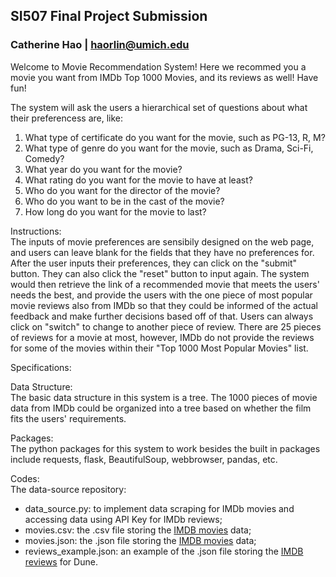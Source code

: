 ## **SI507 Final Project Submission**

### Catherine Hao  |  haorlin@umich.edu

Welcome to Movie Recommendation System! Here we recommed you a movie you want from IMDb Top 1000 Movies, and its reviews as well! Have fun!

The system will ask the users a hierarchical set of questions about what their preferencess are, like:
1. What type of certificate do you want for the movie, such as PG-13, R, M?
2. What type of genre do you want for the movie, such as Drama, Sci-Fi, Comedy?
3. What year do you want for the movie?
4. What rating do you want for the movie to have at least?
5. Who do you want for the director of the movie? 
6. Who do you want to be in the cast of the movie? 
7. How long do you want for the movie to last? 

Instructions: </br>
The inputs of movie preferences are sensibily designed on the web page, and users can leave blank for the fields that they have no preferences for. After the user inputs their preferences, they can click on the "submit" button. They can also click the "reset" button to input again. The system would then retrieve the link of a recommended movie that meets the users' needs the best, and provide the users with the one piece of most popular movie reviews also from IMDb so that they could be informed of the actual feedback and make further decisions based off of that. Users can always click on "switch" to change to another piece of review. There are 25 pieces of reviews for a movie at most, however, IMDb do not provide the reviews for some of the movies within their "Top 1000 Most Popular Movies" list.

Specifications:


Data Structure: </br>
The basic data structure in this system is a tree. The 1000 pieces of movie data from IMDb could be organized into a tree based on whether the film fits the users' requirements. 

Packages:</br>
The python packages for this system to work besides the built in packages include requests, flask, BeautifulSoup, webbrowser, pandas, etc.

Codes:</br>
The data-source repository: </br>
- data_source.py: to implement data scraping for IMDb movies and accessing data using API Key for IMDb reviews;
- movies.csv: the .csv file storing the [IMDB movies](https://www.imdb.com/search/title/?groups=top_1000&ref_=adv_prv) data;
- movies.json: the .json file storing the [IMDB movies](https://www.imdb.com/search/title/?groups=top_1000&ref_=adv_prv) data;
- reviews_example.json: an example of the .json file storing the [IMDB reviews](https://imdb-api.com/en/API/Reviews/k_nm384tne/tt1160419) for Dune.
  
  
  
  
  
  
